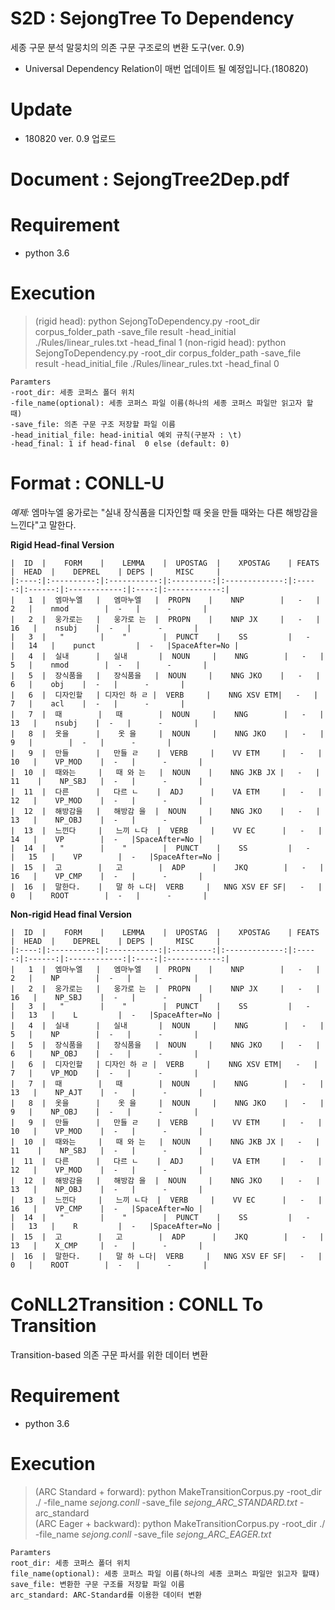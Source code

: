
# S2D : SejongTree To Dependency
세종 구문 분석 말뭉치의 의존 구문 구조로의 변환 도구(ver. 0.9)
- Universal Dependency Relation이 매번 업데이트 될 예정입니다.(180820)

# Update
- 180820 ver. 0.9 업로드

# Document : SejongTree2Dep.pdf

# Requirement
- python 3.6

# Execution
> (rigid head): python SejongToDependency.py -root_dir corpus_folder_path -save_file result  -head_initial ./Rules/linear_rules.txt -head_final 1
> (non-rigid head): python SejongToDependency.py -root_dir corpus_folder_path -save_file result  -head_initial_file ./Rules/linear_rules.txt -head_final 0


    Paramters
    -root_dir: 세종 코퍼스 폴더 위치
    -file_name(optional): 세종 코퍼스 파일 이름(하나의 세종 코퍼스 파일만 읽고자 할 때)
    -save_file: 의존 구문 구조 저장할 파일 이름
    -head_initial_file: head-initial 예외 규칙(구분자 : \t)
    -head_final: 1 if head-final  0 else (default: 0)



# Format : CONLL-U
*예제:* 
엠마누엘 웅가로는 "실내 장식품을 디자인할 때 옷을 만들 때와는 다른 해방감을 느낀다"고 말한다.

**Rigid Head-final Version**

    |  ID  |    FORM    |    LEMMA    |  UPOSTAG  |    XPOSTAG    | FEATS |  HEAD  |    DEPREL    | DEPS |     MISC     |
    |:----:|:----------:|:-----------:|:---------:|:-------------:|:-----:|:------:|:------------:|:----:|:------------:|
    |   1  |  엠마누엘   |   엠마누엘   |  PROPN    |    NNP        |   -   |    2   |    nmod        |  -   |      -       |
    |   2  |  웅가로는   |   웅가로 는  |  PROPN    |    NNP JX     |   -   |   16   |    nsubj    |  -   |      -       |
    |   3  |   "        |    "        |  PUNCT    |    SS         |   -   |   14   |    punct         |  -   |SpaceAfter=No |
    |   4  |  실내      |   실내       |  NOUN     |    NNG        |   -   |    5   |    nmod        |  -   |      -       |
    |   5  |  장식품을   |   장식품을   |  NOUN     |    NNG JKO    |   -   |    6   |    obj    |  -   |      -       |
    |   6  |  디자인할   | 디자인 하 ㄹ |  VERB     |    NNG XSV ETM|   -   |    7   |    acl    |  -   |      -       |
    |   7  |  때        |   때        |  NOUN     |    NNG        |   -   |   13   |    nsubj    |  -   |      -       |
    |   8  |  옷을      |    옷 을     |  NOUN     |    NNG JKO    |   -   |    9   |        |  -   |      -       |
    |   9  |  만들      |   만들 ㄹ    |  VERB     |    VV ETM     |   -   |   10   |    VP_MOD    |  -   |      -       |
    |  10  |  때와는     |   때 와 는   |  NOUN    |    NNG JKB JX |   -   |   11    |    NP_SBJ   |  -   |      -       |
    |  11  |  다른      |   다르 ㄴ    |  ADJ      |    VA ETM     |   -   |   12   |    VP_MOD    |  -   |      -       |
    |  12  |  해방감을   |   해방감 을  |  NOUN     |    NNG JKO    |   -   |   13   |    NP_OBJ    |  -   |      -       |
    |  13  |  느낀다     |   느끼 ㄴ다  |  VERB     |    VV EC      |   -   |   14   |    VP        |  -   |SpaceAfter=No |
    |  14  |   "        |    "        |  PUNCT    |    SS         |   -   |   15   |    VP        |  -   |SpaceAfter=No |
    |  15  |  고        |   고        |  ADP      |    JKQ        |   -   |   16   |    VP_CMP    |  -   |      -       |
    |  16  |  말한다.    |   말 하 ㄴ다|  VERB     |   NNG XSV EF SF|   -   |    0   |    ROOT        |  -   |      -       |

**Non-rigid Head final Version**

    |  ID  |    FORM    |    LEMMA    |  UPOSTAG  |    XPOSTAG    | FEATS |  HEAD  |    DEPREL    | DEPS |     MISC     |
    |:----:|:----------:|:-----------:|:---------:|:-------------:|:-----:|:------:|:------------:|:----:|:------------:|
    |   1  |  엠마누엘   |   엠마누엘   |  PROPN    |    NNP        |   -   |    2   |    NP        |  -   |      -       |
    |   2  |  웅가로는   |   웅가로 는  |  PROPN    |    NNP JX     |   -   |   16   |    NP_SBJ    |  -   |      -       |
    |   3  |   "        |    "        |  PUNCT    |    SS         |   -   |   13   |    L         |  -   |SpaceAfter=No |
    |   4  |  실내      |   실내       |  NOUN     |    NNG        |   -   |    5   |    NP        |  -   |      -       |
    |   5  |  장식품을   |   장식품을   |  NOUN     |    NNG JKO    |   -   |    6   |    NP_OBJ    |  -   |      -       |
    |   6  |  디자인할   | 디자인 하 ㄹ |  VERB     |    NNG XSV ETM|   -   |    7   |    VP_MOD    |  -   |      -       |
    |   7  |  때        |   때        |  NOUN     |    NNG        |   -   |   13   |    NP_AJT    |  -   |      -       |
    |   8  |  옷을      |    옷 을     |  NOUN     |    NNG JKO    |   -   |    9   |    NP_OBJ    |  -   |      -       |
    |   9  |  만들      |   만들 ㄹ    |  VERB     |    VV ETM     |   -   |   10   |    VP_MOD    |  -   |      -       |
    |  10  |  때와는     |   때 와 는   |  NOUN    |    NNG JKB JX |   -   |   11    |    NP_SBJ   |  -   |      -       |
    |  11  |  다른      |   다르 ㄴ    |  ADJ      |    VA ETM     |   -   |   12   |    VP_MOD    |  -   |      -       |
    |  12  |  해방감을   |   해방감 을  |  NOUN     |    NNG JKO    |   -   |   13   |    NP_OBJ    |  -   |      -       |
    |  13  |  느낀다     |   느끼 ㄴ다  |  VERB     |    VV EC      |   -   |   16   |    VP_CMP    |  -   |SpaceAfter=No |
    |  14  |   "        |    "        |  PUNCT    |    SS         |   -   |   13   |    R         |  -   |SpaceAfter=No |
    |  15  |  고        |   고        |  ADP      |    JKQ        |   -   |   13   |    X_CMP     |  -   |      -       |
    |  16  |  말한다.    |   말 하 ㄴ다|  VERB     |   NNG XSV EF SF|   -   |    0   |    ROOT        |  -   |      -       |



# CoNLL2Transition : CONLL To Transition

Transition-based 의존 구문 파서를 위한 데이터 변환



# Requirement

- python 3.6

  

# Execution

> (ARC Standard + forward): python MakeTransitionCorpus.py -root_dir ./ -file_name *sejong.conll* -save_file *sejong_ARC_STANDARD.txt* -arc_standard  
> (ARC Eager + backward): python MakeTransitionCorpus.py -root_dir ./ -file_name *sejong.conll* -save_file *sejong_ARC_EAGER.txt*

```
Paramters
root_dir: 세종 코퍼스 폴더 위치
file_name(optional): 세종 코퍼스 파일 이름(하나의 세종 코퍼스 파일만 읽고자 할때)
save_file: 변환한 구문 구조를 저장할 파일 이름
arc_standard: ARC-Standard를 이용한 데이터 변환
```
